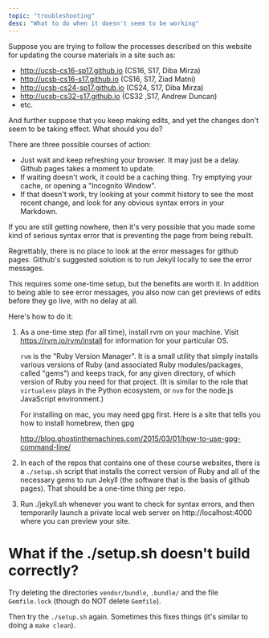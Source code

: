 ```yaml
---
topic: "troubleshooting"
desc: "What to do when it doesn't seem to be working"
---
```


Suppose you are trying to follow the processes described on this website for updating the course materials in a site such as:

* <http://ucsb-cs16-sp17.github.io> (CS16, S17, Diba Mirza)
* <http://ucsb-cs16-s17.github.io> (CS16, S17, Ziad Matni)
* <http://ucsb-cs24-sp17.github.io> (CS24, S17, Diba Mirza)
* <http://ucsb-cs32-s17.github.io> (CS32 ,S17, Andrew Duncan)
* etc.

And further suppose that you keep making edits, and yet the changes don't seem to be taking effect.  What should you do?

There are three possible courses of action:

* Just wait and keep refreshing your browser. It may just be a delay.   Github pages takes a moment to update.
* If waiting doesn't work, it could be a caching thing.  Try emptying your cache, or opening a "Incognito Window".
* If that doesn't work, try looking at your commit history to see the most recent change, and look for any obvious syntax errors in your Markdown.

If you are still getting nowhere, then it's very possible that you made some kind of serious syntax error that is preventing the page from being rebuilt.  

Regrettably, there is no place to look at the error messages for github pages.  Github's suggested solution is to run Jekyll locally to 
see the error messages.   

This requires some one-time setup, but the benefits are worth it.  In addition to being able to see error messages, you also now can
get previews of edits before they go live, with no delay at all.

Here's how to do it:

1.  As a one-time step (for all time), install rvm on your machine.  Visit <https://rvm.io/rvm/install> for information for your particular OS.

    `rvm` is the "Ruby Version Manager".  It is a small utility that simply installs various versions 
     of Ruby (and associated Ruby modules/packages, called "gems") and keeps track, for any given directory, of which version of Ruby you need for that project.  (It is similar to the role that `virtualenv` plays in the Python ecosystem, or `nvm` for the node.js JavaScript environment.) 
     
     For installing on mac, you may need gpg first.  Here is a site that tells you how to install homebrew, then gpg
     
     <http://blog.ghostinthemachines.com/2015/03/01/how-to-use-gpg-command-line/>

2.  In each of the repos that contains one of these course websites, there is a `./setup.sh` 
    script that installs the correct version of Ruby and all of the necessary gems to run Jekyll 
    (the software that is the basis of github pages).
    That should be a one-time thing per repo.

3.  Run ./jekyll.sh whenever you want to check for syntax errors, and 
    then temporarily launch a private local web server on http://localhost:4000 where you can preview your site.


# What if the ./setup.sh doesn't build correctly?

Try deleting the directories `vendor/bundle`, `.bundle/` and the file `Gemfile.lock` (though do NOT delete `Gemfile`).

Then try the `./setup.sh` again.  Sometimes this fixes things (it's similar to doing a `make clean`).
